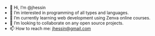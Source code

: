 - 👋 Hi, I’m @jhessin
- 👀 I’m interested in programming of all types and languages.
- 🌱 I’m currently learning web development using Zenva online courses.
- 💞️ I’m looking to collaborate on any open source projects.
- 📫 How to reach me: jhessin@gmail.com

<!---
jhessin/jhessin is a ✨ special ✨ repository because its `README.md` (this file) appears on your GitHub profile.
You can click the Preview link to take a look at your changes.
--->
